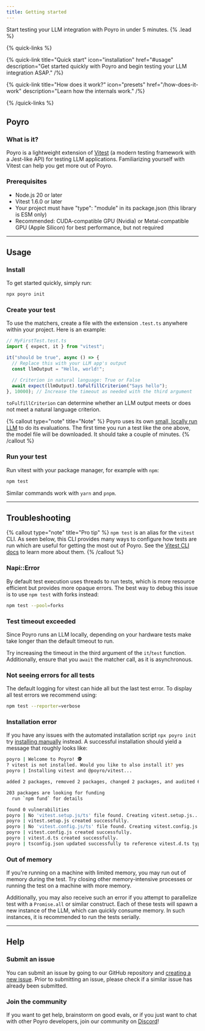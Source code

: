 ```yaml
---
title: Getting started
---
```


Start testing your LLM integration with Poyro in under 5 minutes. {% .lead %}

{% quick-links %}

{% quick-link title="Quick start" icon="installation" href="#usage" description="Get started quickly with Poyro and begin testing your LLM integration ASAP." /%}

{% quick-link title="How does it work?" icon="presets" href="/how-does-it-work" description="Learn how the internals work." /%}

<!-- {% quick-link title="API reference" icon="plugins" href="/" description="Use advanced utilities to test your app the right way." /%} -->

{% /quick-links %}


## Poyro

### What is it?

Poyro is a lightweight extension of [Vitest](https://vitest.dev/) (a modern testing framework with a Jest-like API) for testing LLM applications. Familiarizing yourself with Vitest can help you get more out of Poyro.

### Prerequisites

- Node.js 20 or later
- Vitest 1.6.0 or later 
- Your project must have "type": "module" in its package.json (this library is ESM only)
- Recommended: CUDA-compatible GPU (Nvidia) or Metal-compatible GPU (Apple Silicon) for best performance, but not required

---

## Usage


### Install

To get started quickly, simply run:

```bash
npx poyro init
```


### Create your test

To use the matchers, create a file with the extension `.test.ts` anywhere within your project. Here is an example:

```javascript
// MyFirstTest.test.ts
import { expect, it } from "vitest";

it("should be true", async () => {
  // Replace this with your LLM app's output
  const llmOutput = "Hello, world!";

  // Criterion in natural language: True or False
  await expect(llmOutput).toFulfillCriterion("Says hello");
}, 10000); // Increase the timeout as needed with the third argument
```

`toFulfillCriterion` can determine whether an LLM output meets or does not meet a natural language criterion.

{% callout type="note" title="Note" %}
Poyro uses its own [small, locally run LLM](/how-does-it-work#how-is-it-free) to do its evaluations. The first time you run a test like the one above, the model file will be downloaded. It should take a couple of minutes.
{% /callout %}

### Run your test

Run vitest with your package manager, for example with `npm`:

```bash
npm test
```

Similar commands work with `yarn` and `pnpm`.

---

## Troubleshooting

{% callout type="note" title="Pro tip" %}
`npm test` is an alias for the `vitest` CLI. As seen below, this CLI provides many ways to configure how tests are run which are useful for getting the most out of Poyro. See the [Vitest CLI docs](https://vitest.dev/guide/cli.html) to learn more about them.
{% /callout %}


### Napi::Error

By default test execution uses threads to run tests, which is more resource efficient but provides more opaque errors. The best way to debug this issue is to use `npm test` with forks instead:

```bash
npm test --pool=forks
```

### Test timeout exceeded

Since Poyro runs an LLM locally, depending on your hardware tests make take longer than the default timeout to run.

Try increasing the timeout in the third argument of the `it`/`test` function. Additionally, ensure that you `await` the matcher call, as it is asynchronous.


### Not seeing errors for all tests

The default logging for vitest can hide all but the last test error. To display all test errors we recommend using:

```bash
npm test --reporter=verbose
```

### Installation error

If you have any issues with the automated installation script `npx poyro init` try [installing manually](/manual-installation) instead. A successful installation should yield a message that roughly looks like:

```bash
poyro | Welcome to Poyro! 🕵️
? vitest is not installed. Would you like to also install it? yes
poyro | Installing vitest and @poyro/vitest...

added 2 packages, removed 2 packages, changed 2 packages, and audited 611 packages in 9s

203 packages are looking for funding
  run `npm fund` for details

found 0 vulnerabilities
poyro | No 'vitest.setup.js/ts' file found. Creating vitest.setup.js...
poyro | vitest.setup.js created successfully.
poyro | No 'vitest.config.js/ts' file found. Creating vitest.config.js...
poyro | vitest.config.js created successfully.
poyro | vitest.d.ts created successfully.
poyro | tsconfig.json updated successfully to reference vitest.d.ts types.
```


### Out of memory

If you're running on a machine with limited memory, you may run out of memory during the test. Try closing other memory-intensive processes or running the test on a machine with more memory.

Additionally, you may also receive such an error if you attempt to parallelize test with a `Promise.all` or similar construct. Each of these tests will spawn a new instance of the LLM, which can quickly consume memory. In such instances, it is recommended to run the tests serially.

---

## Help

### Submit an issue

You can submit an issue by going to our GitHub repository and [creating a new issue](https://github.com/poyro/poyro/issues/new). Prior to submitting an issue, please check if a similar issue has already been submitted.

### Join the community

If you want to get help, brainstorm on good evals, or if you just want to chat with other Poyro developers, join our community on [Discord](https://discord.gg/xcQWXeyk)!
